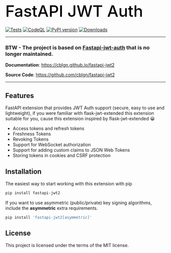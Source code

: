 <h1 align="left" style="margin-bottom: 20px; font-weight: 500; font-size: 50px; color: black;">
  FastAPI JWT Auth
</h1>

[![Tests](https://github.com/cblgn/fastapi-jwt2/actions/workflows/tests.yml/badge.svg)](https://github.com/cblgn/fastapi-jwt2/actions/workflows/tests.yml)
[![CodeQL](https://github.com/cblgn/fastapi-jwt2/actions/workflows/codeql.yml/badge.svg)](https://github.com/cblgn/fastapi-jwt2/actions/workflows/codeql.yml)
[![PyPI version](https://badge.fury.io/py/fastapi-jwt2.svg)](https://badge.fury.io/py/fastapi-jwt2)
[![Downloads](https://static.pepy.tech/personalized-badge/fastapi-jwt2?period=total&units=international_system&left_color=grey&right_color=brightgreen&left_text=Downloads)](https://pepy.tech/project/fastapi-jwt2)

---
<h3> BTW - The project is based on <a href="https://pypi.org/project/fastapi-jwt2/" target="_blank">Fastapi-jwt-auth</a> that is no longer maintained. </h3> 

**Documentation**: <a href="https://cblgn.github.io/fastapi-jwt2" target="_blank">https://cblgn.github.io/fastapi-jwt2</a>

**Source Code**: <a href="https://github.com/cblgn/fastapi-jwt2" target="_blank">https://github.com/cblgn/fastapi-jwt2</a>

---

## Features
FastAPI extension that provides JWT Auth support (secure, easy to use and lightweight), if you were familiar with flask-jwt-extended this extension suitable for you, cause this extension inspired by flask-jwt-extended 😀

- Access tokens and refresh tokens
- Freshness Tokens
- Revoking Tokens
- Support for WebSocket authorization
- Support for adding custom claims to JSON Web Tokens
- Storing tokens in cookies and CSRF protection

## Installation
The easiest way to start working with this extension with pip

```bash
pip install fastapi-jwt2
```

If you want to use asymmetric (public/private) key signing algorithms, include the <b>asymmetric</b> extra requirements.
```bash
pip install 'fastapi-jwt2[asymmetric]'
```

## License
This project is licensed under the terms of the MIT license.
